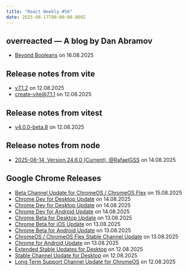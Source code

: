 ```yaml
---
title: "React Weekly #56"
date: 2025-08-17T00:00:00.000Z
---
```


## overreacted — A blog by Dan Abramov

- [Beyond Booleans](https://overreacted.io/beyond-booleans/) on 16.08.2025

## Release notes from vite

- [v7.1.2](https://github.com/vitejs/vite/releases/tag/v7.1.2) on 12.08.2025
- [create-vite@7.1.1](https://github.com/vitejs/vite/releases/tag/create-vite%407.1.1) on 12.08.2025

## Release notes from vitest

- [v4.0.0-beta.8](https://github.com/vitest-dev/vitest/releases/tag/v4.0.0-beta.8) on 12.08.2025

## Release notes from node

- [2025-08-14, Version 24.6.0 (Current), @RafaelGSS](https://github.com/nodejs/node/releases/tag/v24.6.0) on 14.08.2025

## Google Chrome Releases

- [ Beta Channel Update for ChromeOS / ChromeOS Flex](http://chromereleases.googleblog.com/2025/08/beta-channel-update-for-chromeos_14.html) on 15.08.2025
- [Chrome Dev for Desktop Update](http://chromereleases.googleblog.com/2025/08/chrome-dev-for-desktop-update_33.html) on 14.08.2025
- [Chrome Dev for Desktop Update](http://chromereleases.googleblog.com/2025/08/chrome-dev-for-desktop-update_14.html) on 14.08.2025
- [Chrome Dev for Android Update](http://chromereleases.googleblog.com/2025/08/chrome-dev-for-android-update_14.html) on 14.08.2025
- [Chrome Beta for Desktop Update](http://chromereleases.googleblog.com/2025/08/chrome-beta-for-desktop-update_13.html) on 13.08.2025
- [Chrome Beta for iOS Update](http://chromereleases.googleblog.com/2025/08/chrome-beta-for-ios-update_13.html) on 13.08.2025
- [Chrome Beta for Android Update](http://chromereleases.googleblog.com/2025/08/chrome-beta-for-android-update_13.html) on 13.08.2025
- [ChromeOS / ChromeOS Flex Stable Channel Update](http://chromereleases.googleblog.com/2025/08/chromeos-chromeos-flex-stable-channel_12.html) on 13.08.2025
- [Chrome for Android Update](http://chromereleases.googleblog.com/2025/08/chrome-for-android-update_083229377.html) on 13.08.2025
- [Extended Stable Updates for Desktop](http://chromereleases.googleblog.com/2025/08/extended-stable-updates-for-desktop_12.html) on 12.08.2025
- [Stable Channel Update for Desktop](http://chromereleases.googleblog.com/2025/08/stable-channel-update-for-desktop_12.html) on 12.08.2025
- [Long Term Support Channel Update for ChromeOS](http://chromereleases.googleblog.com/2025/08/long-term-support-channel-update-for.html) on 12.08.2025
